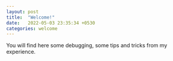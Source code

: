 ```yaml
---
layout: post
title:  "Welcome!"
date:   2022-05-03 23:35:34 +0530
categories: welcome
---
```


You will find here some debugging, some tips and tricks from my experience.

